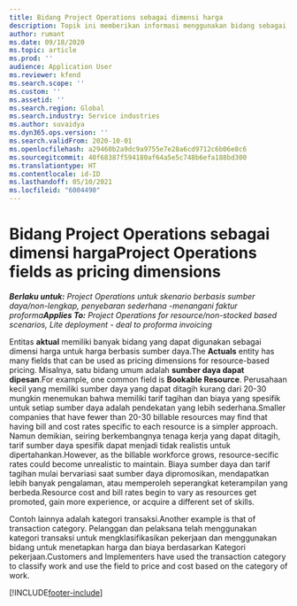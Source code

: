```yaml
---
title: Bidang Project Operations sebagai dimensi harga
description: Topik ini memberikan informasi menggunakan bidang sebagai dimensi harga di Dynamics 365 Project Operations.
author: rumant
ms.date: 09/18/2020
ms.topic: article
ms.prod: ''
audience: Application User
ms.reviewer: kfend
ms.search.scope: ''
ms.custom: ''
ms.assetid: ''
ms.search.region: Global
ms.search.industry: Service industries
ms.author: suvaidya
ms.dyn365.ops.version: ''
ms.search.validFrom: 2020-10-01
ms.openlocfilehash: a29460b2a9dc9a9755e7e28a6cd9712c6b06e8c6
ms.sourcegitcommit: 40f68387f594180af64a5e5c748b6efa188bd300
ms.translationtype: HT
ms.contentlocale: id-ID
ms.lasthandoff: 05/10/2021
ms.locfileid: "6004490"
---
```

# <a name="project-operations-fields-as-pricing-dimensions"></a><span data-ttu-id="f6fe6-103">Bidang Project Operations sebagai dimensi harga</span><span class="sxs-lookup"><span data-stu-id="f6fe6-103">Project Operations fields as pricing dimensions</span></span>

<span data-ttu-id="f6fe6-104">_**Berlaku untuk:** Project Operations untuk skenario berbasis sumber daya/non-lengkap, penyebaran sederhana -menangani faktur proforma_</span><span class="sxs-lookup"><span data-stu-id="f6fe6-104">_**Applies To:** Project Operations for resource/non-stocked based scenarios, Lite deployment - deal to proforma invoicing_</span></span>

<span data-ttu-id="f6fe6-105">Entitas **aktual** memiliki banyak bidang yang dapat digunakan sebagai dimensi harga untuk harga berbasis sumber daya.</span><span class="sxs-lookup"><span data-stu-id="f6fe6-105">The **Actuals** entity has many fields that can be used as pricing dimensions for resource-based pricing.</span></span> <span data-ttu-id="f6fe6-106">Misalnya, satu bidang umum adalah **sumber daya dapat dipesan**.</span><span class="sxs-lookup"><span data-stu-id="f6fe6-106">For example, one common field is **Bookable Resource**.</span></span> <span data-ttu-id="f6fe6-107">Perusahaan kecil yang memiliki sumber daya yang dapat ditagih kurang dari 20-30 mungkin menemukan bahwa memiliki tarif tagihan dan biaya yang spesifik untuk setiap sumber daya adalah pendekatan yang lebih sederhana.</span><span class="sxs-lookup"><span data-stu-id="f6fe6-107">Smaller companies that have fewer than 20-30 billable resources may find that having bill and cost rates specific to each resource is a simpler approach.</span></span> <span data-ttu-id="f6fe6-108">Namun demikian, seiring berkembangnya tenaga kerja yang dapat ditagih, tarif sumber daya spesifik dapat menjadi tidak realistis untuk dipertahankan.</span><span class="sxs-lookup"><span data-stu-id="f6fe6-108">However, as the billable workforce grows, resource-secific rates could become unrealistic to maintain.</span></span> <span data-ttu-id="f6fe6-109">Biaya sumber daya dan tarif tagihan mulai bervariasi saat sumber daya dipromosikan, mendapatkan lebih banyak pengalaman, atau memperoleh seperangkat keterampilan yang berbeda.</span><span class="sxs-lookup"><span data-stu-id="f6fe6-109">Resource cost and bill rates begin to vary as resources get promoted, gain more experience, or acquire a different set of skills.</span></span> 

<span data-ttu-id="f6fe6-110">Contoh lainnya adalah kategori transaksi.</span><span class="sxs-lookup"><span data-stu-id="f6fe6-110">Another example is that of transaction category.</span></span> <span data-ttu-id="f6fe6-111">Pelanggan dan pelaksana telah menggunakan kategori transaksi untuk mengklasifikasikan pekerjaan dan menggunakan bidang untuk menetapkan harga dan biaya berdasarkan Kategori pekerjaan.</span><span class="sxs-lookup"><span data-stu-id="f6fe6-111">Customers and Implementers have used the transaction category to classify work and use the field to price and cost based on the category of work.</span></span>


[!INCLUDE[footer-include](../includes/footer-banner.md)]